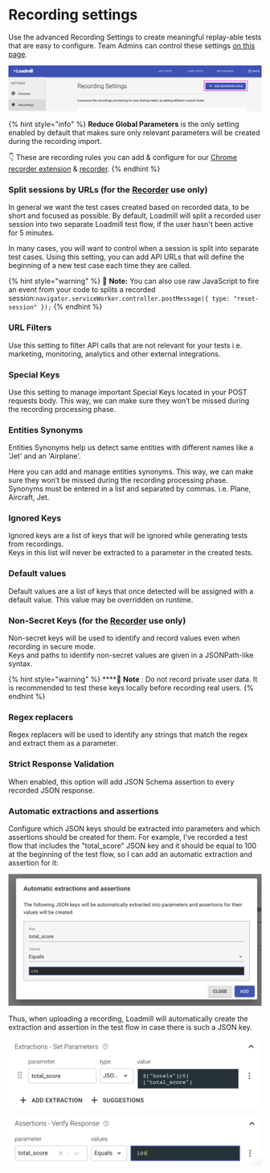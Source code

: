 # Recording settings

Use the advanced Recording Settings to create meaningful replay-able tests that are easy to configure. Team Admins can control these settings [on this page](https://www.loadmill.com/app/user/settings/recordings). 

![](../.gitbook/assets/screenshot-2021-04-19t121902.035.png)

{% hint style="info" %}
**Reduce Global Parameters** is the only setting enabled by default that makes sure only relevant parameters will be created during the recording import.

:point_down: These are recording rules you can add & configure for our [Chrome recorder extension](https://docs.loadmill.com/working-with-the-recorder#loadmill-chrome-recorder-extension) & [recorder](https://docs.loadmill.com/working-with-the-recorder#loadmill-node-recorder). 
{% endhint %}

### Split sessions by URLs (for the [Recorder](https://docs.loadmill.com/working-with-the-recorder#loadmill-node-recorder) use only)

In general we want the test cases created based on recorded data, to be short and focused as possible. By default, Loadmill will split a recorded user session into two separate Loadmill test flow, if the user hasn't been active for 5 minutes. 

In many cases, you will want to control when a session is split into separate test cases. Using this setting, you can add API URLs that will define the beginning of a new test case each time they are called.

{% hint style="warning" %}
:brain: **Note:** You can also use raw JavaScript to fire an event from your code to splits a recorded session:`navigator.serviceWorker.controller.postMessage({ type: "reset-session" });`
{% endhint %}

### URL Filters

Use this setting to filter API calls that are not relevant for your tests i.e. marketing, monitoring, analytics and other external integrations.

### Special Keys

Use this setting to manage important Special Keys located in your POST requests body. This way, we can make sure they won’t be missed during the recording processing phase.

### Entities Synonyms

Entities Synonyms help us detect same entities with different names like a 'Jet' and an 'Airplane'.

Here you can add and manage entities synonyms. This way, we can make sure they won’t be missed during the recording processing phase. Synonyms must be entered in a list and separated by commas. i.e. Plane, Aircraft, Jet.

### Ignored Keys

Ignored keys are a list of keys that will be ignored while generating tests from recordings.\
Keys in this list will never be extracted to a parameter in the created tests.

### Default values

Default values are a list of keys that once detected will be assigned with a default value. This value may be overridden on runtime.

### Non-Secret Keys (for the [Recorder](https://docs.loadmill.com/working-with-the-recorder#loadmill-node-recorder) use only)

Non-secret keys will be used to identify and record values even when recording in secure mode.\
Keys and paths to identify non-secret values are given in a JSONPath-like syntax.

{% hint style="warning" %}
****:brain: **Note** : Do not record private user data. It is recommended to test these keys locally before recording real users.
{% endhint %}

### Regex replacers

Regex replacers will be used to identify any strings that match the regex and extract them as a parameter.

### Strict Response Validation

When enabled, this option will add JSON Schema assertion to every recorded JSON response.

### Automatic extractions and assertions

Configure which JSON keys should be extracted into parameters and which assertions should be created for them. For example, I've recorded a test flow that includes the "total_score" JSON key and it should be equal to 100 at the beginning of the test flow, so I can add an automatic extraction and assertion for it:

![](../.gitbook/assets/screen-shot-2021-05-05-at-16.26.27.png)

Thus, when uploading a recording, Loadmill will automatically create the extraction and assertion in the test flow in case there is such a JSON key.

![The automatic extraction in the flow](../.gitbook/assets/screenshot-2021-10-04t093950.301.png)

![The automatic assertion in the flow](../.gitbook/assets/screenshot-2021-10-04t094016.981.png)

